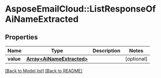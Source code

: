 # AsposeEmailCloud::ListResponseOfAiNameExtracted
## Properties
Name | Type | Description | Notes
------------ | ------------- | ------------- | -------------
**value** | [**Array&lt;AiNameExtracted&gt;**](AiNameExtracted.md) |  | [optional] 



[[Back to Model list]](Models.md) [[Back to README]](README.md)


